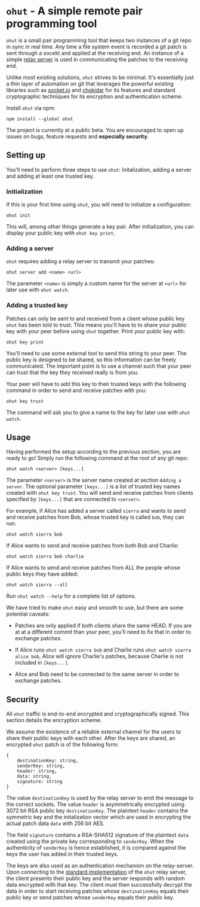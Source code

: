 # `ohut` - A simple remote pair programming tool

`ohut` is a small pair programming tool that keeps two instances of a git
repo in sync in real time. Any time a file system event is recorded
a git patch is sent through a socekt and applied at the receiving end. An instance of
a simple [relay server](https://github.com/three-consulting/ohut-server) is
used in communicating the patches to the receiving end.

Unlike most existing solutions, `ohut` strives to be minimal.
It's essentially just a thin layer of automation on git that leverages the
powerful existing libraries such as [socket.io](https://github.com/socketio/socket.io)
and [chokidar](https://github.com/paulmillr/chokidar) for its features and standard cryptographic
techniques for its encryption and authentication scheme.

Install `ohut` via npm:

```
npm install --global ohut
```

The project is currently at a public beta. You are encouraged to open up issues on bugs,
feature requests and **especially security**.

## Setting up

You'll need to perform three steps to use `ohut`: Initalization, adding a server and
adding at least one trusted key.

### Initialization

If this is your first time using `ohut`, you will need to initialize a configuration:

```
ohut init
```

This will, among other things generate a key pair. After initialization, you can display
your public key with `ohut key print`.

### Adding a server

`ohut` requires adding a relay server to transmit your patches:

```
ohut server add <name> <url>
```

The parameter `<name>` is simply a custom name for the server at `<url>` for later
use with `ohut watch`.

### Adding a trusted key

Patches can only be sent to and received from a client whose public key `ohut` has
been told to trust. This means you'll have to to share your public key with your
peer before using `ohut` together. Print your public key with:

```
ohut key print
```

You'll need to use some external tool to send this string to your peer. The public key
is designed to be shared, so this information can be freely communicated. The important
point is to use a channel such that your peer can trust that the key they received really
is from you.

Your peer will have to add this key to their trusted keys with the following command
in order to send and receive patches with you:

```
ohut key trust
```

The command will ask you to give a name to the key for later use with `ohut watch`.

## Usage

Having performed the setup according to the previous section, you are ready to go! Simply run the
following command at the root of any git repo:

```
ohut watch <server> [keys...]
```

The parameter `<server>` is the server name created at section `Adding a server`. The optional
parameter `[keys...]` is a list of trusted key names created with `ohut key trust`. You will send and
receive patches from clients specified by `[keys...]` that are connected to `<server>`.

For example, if Alice has added a server called `sierra` and wants to send and receive patches from Bob, whose
trusted key is called `bob`, they can run:

```
ohut watch sierra bob
```

If Alice wants to send and receive patches from both Bob and Charlie:

```
ohut watch sierra bob charlie
```

If Alice wants to send and receive patches from ALL the people whose public keys they have added:

```
ohut watch sierra --all
```

Run `ohut watch --help` for a complete list of options.

We have tried to make `ohut` easy and smooth to use, but there are some potential caveats:

- Patches are only applied if both clients share the same HEAD. If you are at
  at a different commit than your peer, you'll need to fix that in order to exchange patches.

- If Alice runs `ohut watch sierra bob` and Charlie runs `ohut watch sierra alice bob`, Alice will
  ignore Charlie's patches, because Charlie is not included in `[keys...]`.

- Alice and Bob need to be connected to the same server in order to exchange patches.

## Security

All `ohut` traffic is end-to-end encrypted and cryptographically signed. This section details the
encryption scheme.

We assume the existence of a reliable external channel for the users to share their public keys with each
other. After the keys are shared, an encrypted `ohut` patch is of the following form:

```
{
    destinationKey: string,
    senderKey: string,
    header: string,
    data: string,
    signature: string
}
```

The value `destinationKey` is used by the relay server to emit the message to the correct sockets.
The value `header` is asymmetrically encrypted using 3072 bit RSA public key `destinationKey`. The
plaintext `header` contains the symmetric key and the initalization vector which are used in encrypting
the actual patch data `data` with 256 bit AES.

The field `signature` contains a RSA-SHA512 signature of the plaintext `data` created using the private key
corresponding to `senderKey`. When the authenticity of `senderKey` is hence established, it is compared against
the keys the user has added in their trusted keys.

The keys are also used as an authentication mechanism on the relay-server. Upon connecting to the
[standard implementation](https://github.com/three-consulting/ohut-server) of the `ohut` relay server, the
client presents their public key and the server responds with random data encrypted with that key. The
client must then successfully decrypt the data in order to start receiving patches whose `destinationKey`
equals their public key or send patches whose `senderKey` equals their public key.

